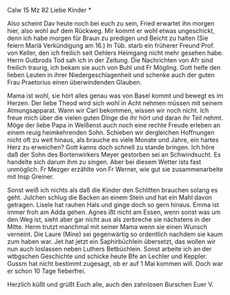  Calw 15 Mz 82
Liebe Kinder <Marie>*

Also scheint Dav heute noch bei euch zu sein, Fried erwartet ihn morgen hier, also wohl auf dem Rückweg. Mir kommt er wohl etwas ungeschickt, denn ich habe morgen für Braun zu predigen und Beicht zu halten (Sie feiern Mariä Verkündigung am 16.) In Tüb. starb ein früherer Freund Prof. von Keller, den ich freilich seit Oehlers Heimgang nicht mehr gesehen habe. Herrn Gutbrods Tod sah ich in der Zeitung. Die Nachrichten von Afr sind freilich traurig, ich bekam sie auch von Buhl und Fr Mögling. Gott helfe den lieben Leuten in ihrer Niedergeschlagenheit und schenke auch der guten Frau Praetorius einen überwindenden Glauben.

Mama ist wohl, sie hört alles genau was von Basel kommt und bewegt es im Herzen. Der liebe Theod wird sich wohl in Acht nehmen müssen mit seinem Atmungsapparat. Wann wir Carl bekommen, wissen wir noch nicht. 
Ich freue mich über die vielen guten Dinge die ihr hört und daran ihr Teil nehmt. Möge der liebe Papa in Weißenst auch noch eine rechte Freude erleben an einem reuig heimkehrenden Sohn. Schieben wir dergleichen Hoffnungen nicht oft zu weit hinaus, als brauche es viele Monate und Jahre, ein hartes Herz zu erweichen? Gott kanns doch schnell zu stande bringen. 
Ich höre daß der Sohn des Bortenwirkers Meyer gestorben sei an Schwindsucht. Es handelte sich darum ihm zu singen. Aber bei diesem Wetter ists fast unmöglich. Fr Mezger erzählte von Fr Werner, wie gut sie zusammenarbeite mit Insp Greiner.

Sonst weiß ich nichts als daß die Kinder den Schlitten brauchen solang es geht. Julchen schlug die Backen an einem Stein und hat ein Mahl davon getragen. Lisele hat rauhen Hals und ginge doch so gern hinaus. Emma ist immer froh am Adda gehen. Agnes ißt nicht am Essen, wenn sonst was um den Weg ist, sieht aber gar nicht aus als zerbreche sie nächstens in der Mitte. Herm trutzt manchmal mit seiner Mama wenn sie einen Wunsch verneint. Die Laure (Mine) sei gegenwärtig so ordentlich nachdem sie kaum zum haben war. 
Jet hat jetzt ein Saphirbüchlein übersetzt, das wollen wir nun auch loslassen neben Luthers Betbüchlein. Sonst arbeite ich an der wtbgschen Geschichte und schicke heute Bfe an Lechler und Keppler. Gussm hat nicht bestimmt zugesagt, ob er auf 1 Mai kommen will. Doch war er schon 10 Tage fieberfrei.

Herzlich küßt und grüßt Euch alle, auch den zahnlosen Burschen  Euer V.

